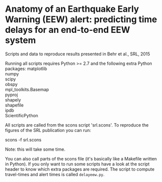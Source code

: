 # Anatomy of an Earthquake Early Warning (EEW) alert: predicting time delays for an end-to-end EEW system

Scripts and data to reproduce results presented in Behr et al., SRL, 2015 

Running all scripts requires Python >= 2.7 and the following extra Python packages:
matplotlib  
numpy  
scipy  
obspy  
mpl_toolkits.Basemap  
pyproj  
shapely  
shapefile  
ipdb  
ScientificPython

All scripts are called from the scons script 'srl.scons'. To reproduce the figures 
of the SRL publication you can run:

scons -f srl.scons

Note: this will take some time.

You can also call parts of the scons file (it's basically like a Makefile 
written in Python). If you only want to run some scripts have a look at the 
script header to know which extra packages are required. The script to compute 
travel-times and alert times is called `delayeew.py`.


